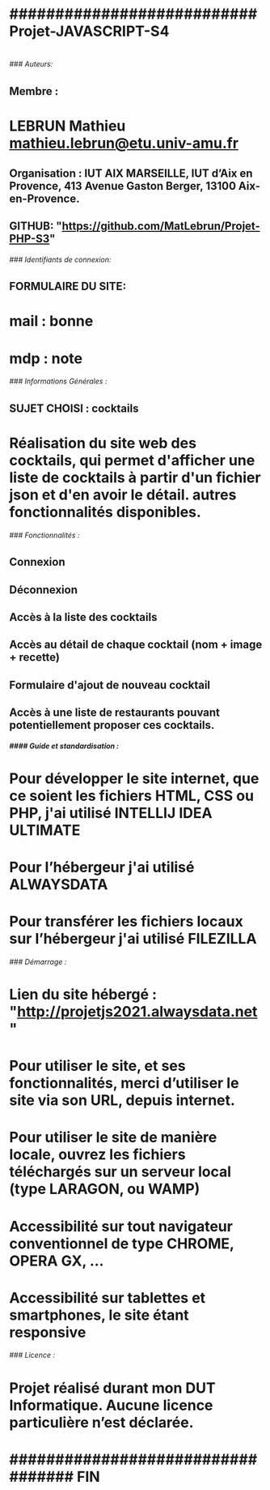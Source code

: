 # ######################################################################
# ###########################  Projet-JAVASCRIPT-S4 ###########################
# ######################################################################


###### ### Auteurs:
## Membre :
# LEBRUN Mathieu	mathieu.lebrun@etu.univ-amu.fr
## Organisation : IUT AIX MARSEILLE, IUT d’Aix en Provence, 413 Avenue Gaston Berger, 13100 Aix-en-Provence.
## GITHUB: "https://github.com/MatLebrun/Projet-PHP-S3"


###### ### Identifiants de connexion:
## FORMULAIRE DU SITE:
# mail : bonne
# mdp : note


###### ###  Informations Générales :
## SUJET CHOISI : cocktails
# Réalisation du site web des cocktails, qui permet d'afficher une liste de cocktails à partir d'un fichier json et d'en avoir le détail. autres fonctionnalités disponibles.


###### ###  Fonctionnalités :

## Connexion
## Déconnexion
## Accès à la liste des cocktails
## Accès au détail de chaque cocktail (nom + image + recette)
## Formulaire d'ajout de nouveau cocktail
## Accès à une liste de restaurants pouvant potentiellement proposer ces cocktails.


##### ####  Guide et standardisation :
# Pour développer le site internet, que ce soient les fichiers HTML, CSS ou PHP, j'ai utilisé INTELLIJ IDEA ULTIMATE
# Pour l’hébergeur j'ai utilisé ALWAYSDATA
# Pour transférer les fichiers locaux sur l’hébergeur j'ai utilisé FILEZILLA


###### ###  Démarrage :
# Lien du site hébergé : "http://projetjs2021.alwaysdata.net"
# Pour utiliser le site, et ses fonctionnalités, merci d’utiliser le site via son URL, depuis internet.
# Pour utiliser le site de manière locale, ouvrez les fichiers téléchargés sur un serveur local (type LARAGON, ou WAMP)
# Accessibilité sur tout navigateur conventionnel de type CHROME, OPERA GX, …
# Accessibilité sur tablettes et smartphones, le site étant responsive


###### ###  Licence :
# Projet réalisé durant mon DUT Informatique. Aucune licence particulière n’est déclarée.


# ######################################################################
# ################################## FIN ###############################
# ######################################################################
